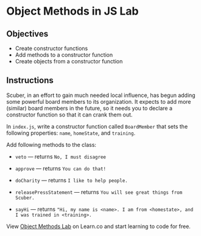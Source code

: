 # Object Methods in JS Lab

## Objectives
* Create constructor functions
* Add methods to a constructor function
* Create objects from a constructor function

## Instructions

Scuber, in an effort to gain much needed local influence, has begun adding some powerful board members to its organization.  It expects to add more (similar) board members in the future, so it needs you to declare a constructor function so that it can crank them out.

In `index.js`, write a constructor function called `BoardMember` that sets the following properties: `name`, `homeState`, and `training`.

Add following methods to the class:
- `veto` — returns `No, I must disagree`

- `approve` — returns `You can do that!`

- `doCharity` — returns `I like to help people.`

- `releasePressStatement` — returns `You will see great things from Scuber.`

- `sayHi` — returns `"Hi, my name is <name>. I am from <homestate>, and I was trained in <training>.`

<p class='util--hide'>View <a href='https://learn.co/lessons/js-object-methods-lab'>Object Methods Lab</a> on Learn.co and start learning to code for free.</p>
